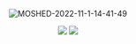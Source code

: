   
<div align=center>
  
  
  
![MOSHED-2022-11-1-14-41-49](https://user-images.githubusercontent.com/117140159/199167069-bf83517b-f161-4974-b36c-f3acb143ed95.gif)  
  
  
 <a href="sanull@kyonggi.ac.kr"><img src="https://img.shields.io/badge/Gmail-000000?style=flat-square&logo=Gmail&logoColor=white&link=sanull@kyonggi.ac.kr"/></a></a>
 <a href="https://www.instagram.com/0b173b"><img src="https://img.shields.io/badge/instagram-ffffff?style=flat-square&logo=instagram&logoColor=black&link=https://www.instagram.com/0b173b"/></a></a>
</div>

<!--
**sanw001/sanw001** is a ✨ _special_ ✨ repository because its `README.md` (this file) appears on your GitHub profile.

Here are some ideas to get you started:

- 🔭 I’m currently working on ...
- 🌱 I’m currently learning ...
- 👯 I’m looking to collaborate on ...
- 🤔 I’m looking for help with ...
- 💬 Ask me about ...
- 📫 How to reach me: ...
- 😄 Pronouns: ...
- ⚡ Fun fact: ...
-->
